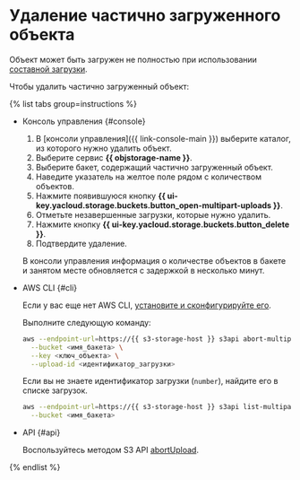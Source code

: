 # Удаление частично загруженного объекта

Объект может быть загружен не полностью при использовании [составной загрузки](../../concepts/multipart.md).

Чтобы удалить частично загруженный объект:

{% list tabs group=instructions %}

- Консоль управления {#console}
  
  1. В [консоли управления]({{ link-console-main }}) выберите каталог, из которого нужно удалить объект.
  1. Выберите сервис **{{ objstorage-name }}**.
  1. Выберите бакет, содержащий частично загруженный объект.
  1. Наведите указатель на желтое поле рядом с количеством объектов. 
  1. Нажмите появившуюся кнопку **{{ ui-key.yacloud.storage.buckets.button_open-multipart-uploads }}**.
  1. Отметьте незавершенные загрузки, которые нужно удалить.
  1. Нажмите кнопку **{{ ui-key.yacloud.storage.buckets.button_delete }}**.
  1. Подтвердите удаление.

  В консоли управления информация о количестве объектов в бакете и занятом месте обновляется с задержкой в несколько минут.

- AWS CLI {#cli}

  Если у вас еще нет AWS CLI, [установите и сконфигурируйте его](../../tools/aws-cli.md).

  Выполните следующую команду:

  ```bash
  aws --endpoint-url=https://{{ s3-storage-host }} s3api abort-multipart-upload \
    --bucket <имя_бакета> \
    --key <ключ_объекта> \
    --upload-id <идентификатор_загрузки>
  ```

  Если вы не знаете идентификатор загрузки (`number`), найдите его в списке загрузок.

  ```bash
  aws --endpoint-url=https://{{ s3-storage-host }} s3api list-multipart-uploads \
    --bucket <имя_бакета>
  ```

- API {#api}

  Воспользуйтесь методом S3 API [abortUpload](../../s3/api-ref/multipart/abortupload.md).

{% endlist %}